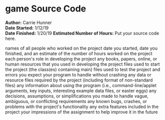game Source Code
===
**Author:** Carrie Hunner  
**Date Started:** 1/12/19  
**Date Finished:** 1/20/19
**Estimated Number of Hours:** 
Put your source code here.

names of all people who worked on the project
date you started, date you finished, and an estimate of the number of hours worked on the project
each person's role in developing the project
any books, papers, online, or human resources that you used in developing the project
files used to start the project (the class(es) containing main)
files used to test the project and errors you expect your program to handle without crashing
any data or resource files required by the project (including format of non-standard files)
any information about using the program (i.e., command-line/applet arguments, key inputs, interesting example data files, or easter eggs)
any decisions, assumptions, or simplifications you made to handle vague, ambiguous, or conflicting requirements
any known bugs, crashes, or problems with the project's functionality
any extra features included in the project
your impressions of the assignment to help improve it in the future
